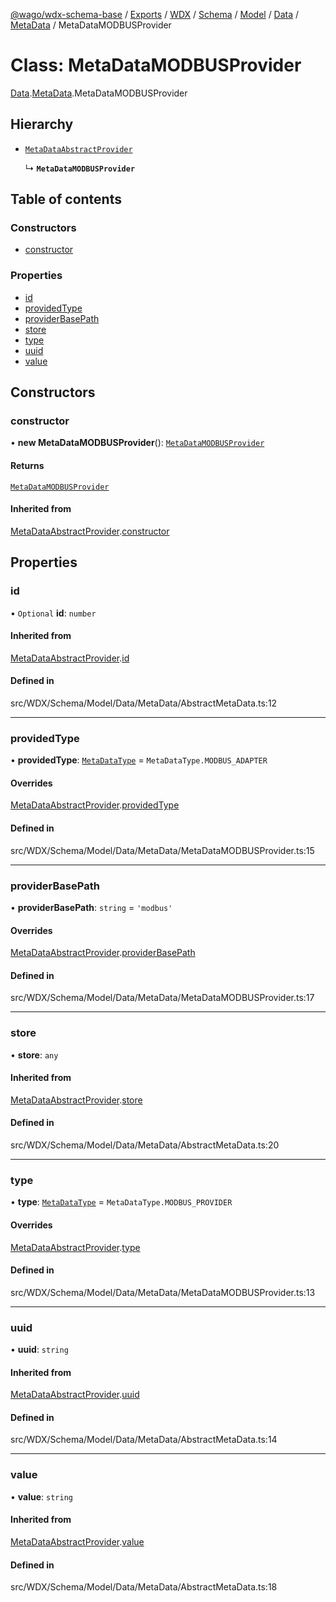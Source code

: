 [@wago/wdx-schema-base](../README.md) / [Exports](../modules.md) / [WDX](../modules/WDX.md) / [Schema](../modules/WDX.Schema.md) / [Model](../modules/WDX.Schema.Model.md) / [Data](../modules/WDX.Schema.Model.Data.md) / [MetaData](../modules/WDX.Schema.Model.Data.MetaData.md) / MetaDataMODBUSProvider

# Class: MetaDataMODBUSProvider

[Data](../modules/WDX.Schema.Model.Data.md).[MetaData](../modules/WDX.Schema.Model.Data.MetaData.md).MetaDataMODBUSProvider

## Hierarchy

- [`MetaDataAbstractProvider`](WDX.Schema.Model.Data.MetaData.MetaDataAbstractProvider.md)

  ↳ **`MetaDataMODBUSProvider`**

## Table of contents

### Constructors

- [constructor](WDX.Schema.Model.Data.MetaData.MetaDataMODBUSProvider.md#constructor)

### Properties

- [id](WDX.Schema.Model.Data.MetaData.MetaDataMODBUSProvider.md#id)
- [providedType](WDX.Schema.Model.Data.MetaData.MetaDataMODBUSProvider.md#providedtype)
- [providerBasePath](WDX.Schema.Model.Data.MetaData.MetaDataMODBUSProvider.md#providerbasepath)
- [store](WDX.Schema.Model.Data.MetaData.MetaDataMODBUSProvider.md#store)
- [type](WDX.Schema.Model.Data.MetaData.MetaDataMODBUSProvider.md#type)
- [uuid](WDX.Schema.Model.Data.MetaData.MetaDataMODBUSProvider.md#uuid)
- [value](WDX.Schema.Model.Data.MetaData.MetaDataMODBUSProvider.md#value)

## Constructors

### constructor

• **new MetaDataMODBUSProvider**(): [`MetaDataMODBUSProvider`](WDX.Schema.Model.Data.MetaData.MetaDataMODBUSProvider.md)

#### Returns

[`MetaDataMODBUSProvider`](WDX.Schema.Model.Data.MetaData.MetaDataMODBUSProvider.md)

#### Inherited from

[MetaDataAbstractProvider](WDX.Schema.Model.Data.MetaData.MetaDataAbstractProvider.md).[constructor](WDX.Schema.Model.Data.MetaData.MetaDataAbstractProvider.md#constructor)

## Properties

### id

• `Optional` **id**: `number`

#### Inherited from

[MetaDataAbstractProvider](WDX.Schema.Model.Data.MetaData.MetaDataAbstractProvider.md).[id](WDX.Schema.Model.Data.MetaData.MetaDataAbstractProvider.md#id)

#### Defined in

src/WDX/Schema/Model/Data/MetaData/AbstractMetaData.ts:12

___

### providedType

• **providedType**: [`MetaDataType`](../enums/WDX.Schema.Model.Data.MetaData.MetaDataType.md) = `MetaDataType.MODBUS_ADAPTER`

#### Overrides

[MetaDataAbstractProvider](WDX.Schema.Model.Data.MetaData.MetaDataAbstractProvider.md).[providedType](WDX.Schema.Model.Data.MetaData.MetaDataAbstractProvider.md#providedtype)

#### Defined in

src/WDX/Schema/Model/Data/MetaData/MetaDataMODBUSProvider.ts:15

___

### providerBasePath

• **providerBasePath**: `string` = `'modbus'`

#### Overrides

[MetaDataAbstractProvider](WDX.Schema.Model.Data.MetaData.MetaDataAbstractProvider.md).[providerBasePath](WDX.Schema.Model.Data.MetaData.MetaDataAbstractProvider.md#providerbasepath)

#### Defined in

src/WDX/Schema/Model/Data/MetaData/MetaDataMODBUSProvider.ts:17

___

### store

• **store**: `any`

#### Inherited from

[MetaDataAbstractProvider](WDX.Schema.Model.Data.MetaData.MetaDataAbstractProvider.md).[store](WDX.Schema.Model.Data.MetaData.MetaDataAbstractProvider.md#store)

#### Defined in

src/WDX/Schema/Model/Data/MetaData/AbstractMetaData.ts:20

___

### type

• **type**: [`MetaDataType`](../enums/WDX.Schema.Model.Data.MetaData.MetaDataType.md) = `MetaDataType.MODBUS_PROVIDER`

#### Overrides

[MetaDataAbstractProvider](WDX.Schema.Model.Data.MetaData.MetaDataAbstractProvider.md).[type](WDX.Schema.Model.Data.MetaData.MetaDataAbstractProvider.md#type)

#### Defined in

src/WDX/Schema/Model/Data/MetaData/MetaDataMODBUSProvider.ts:13

___

### uuid

• **uuid**: `string`

#### Inherited from

[MetaDataAbstractProvider](WDX.Schema.Model.Data.MetaData.MetaDataAbstractProvider.md).[uuid](WDX.Schema.Model.Data.MetaData.MetaDataAbstractProvider.md#uuid)

#### Defined in

src/WDX/Schema/Model/Data/MetaData/AbstractMetaData.ts:14

___

### value

• **value**: `string`

#### Inherited from

[MetaDataAbstractProvider](WDX.Schema.Model.Data.MetaData.MetaDataAbstractProvider.md).[value](WDX.Schema.Model.Data.MetaData.MetaDataAbstractProvider.md#value)

#### Defined in

src/WDX/Schema/Model/Data/MetaData/AbstractMetaData.ts:18
